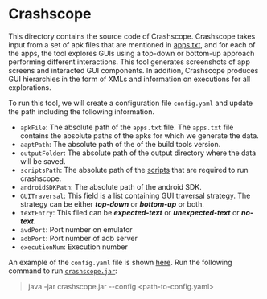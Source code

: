 # Crashscope
This directory contains the source code of Crashscope. Crashscope takes input from a set of apk files that are mentioned in [apps.txt](https://github.com/sea-lab-wm/burt/tree/tool-demo/crashscope/apps.txt), and for each of the apps, the tool explores GUIs using a top-down or bottom-up approach performing different interactions. This tool generates screenshots of app screens and interacted GUI components. In addition, Crashscope produces GUI hierarchies in the form of XMLs and information on executions for all explorations. 

To run this tool, we will create a configuration file ```config.yaml``` and update the path including the following information.
- ```apkFile```: The absolute path of the ```apps.txt``` file. The ```apps.txt``` file contains the absolute paths of the apks for which we generate the data.
- ```aaptPath```: The absolute path of the of the build tools version.
- ```outputFolder```: The absolute path of the output directory where the data will be saved.
- ```scriptsPath```: The absolute path of the [scripts](https://github.com/sea-lab-wm/burt/tree/tool-demo/crashscope/lib/scripts) that are required to run crashscope.
- ```androidSDKPath```: The absolute path of the android SDK.
- ```GUITraversal```: This field is a list containing GUI traversal strategy. The strategy can be either ***top-down*** or ***bottom-up*** or both.
- ```textEntry```: This filed can be ***expected-text*** or ***unexpected-text*** or ***no-text***.
- ```avdPort```: Port number on emulator
- ```adbPort```: Port number of adb server
- ```executionNum```: Execution number

An example of the ```config.yaml``` file is shown [here](https://github.com/sea-lab-wm/burt/tree/tool-demo/crashscope/config.yaml). Run the following command to run [```crashscope.jar```](https://github.com/sea-lab-wm/burt/tree/tool-demo/crashscope/crashscope.jar):
> java -jar crashscope.jar --config <path-to-config.yaml>